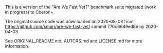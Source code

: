 This is a version of the "Are We Fast Yet?" benchmark suite
migrated (work in progress) to Oberon+.

The original source code was downloaded on 2020-08-08 from 
https://github.com/smarr/are-we-fast-yet/
commit 770c6649ed8e by 2020-04-03

See ORIGINAL_README.md, AUTORS.md and LICENSE.md for
more information. 
